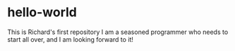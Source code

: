 # hello-world
This is Richard's first repository
I am a seasoned programmer who needs to start all over,
and I am looking forward to it!
